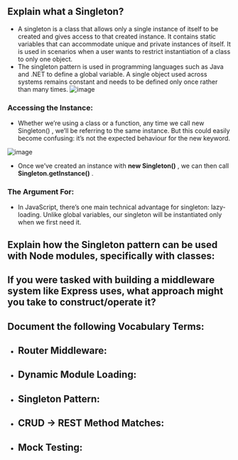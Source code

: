## Explain what a Singleton?
  - A singleton is a class that allows only a single instance of itself to be created and gives access to that created instance. It contains static variables that can accommodate unique and private instances of itself. It is used in scenarios when a user wants to restrict instantiation of a class to only one object.
  - The singleton pattern is used in programming languages such as Java and .NET to define a global variable. A single object used across systems remains constant and needs to be defined only once rather than many times.
  ![image](https://user-images.githubusercontent.com/79833733/124336385-8bb6d000-dba6-11eb-98bd-56b713633754.png)
### Accessing the Instance:
- Whether we’re using a class or a function, any time we call new Singleton() , we’ll be referring to the same instance. But this could easily become confusing: it’s not the expected behaviour for the new keyword.

![image](https://user-images.githubusercontent.com/79833733/124336490-dd5f5a80-dba6-11eb-8b79-ed85bb9425f7.png)
  
  
  - Once we’ve created an instance with **new Singleton()** , we can then call **Singleton.getInstance()** .

### The Argument For:
  - In JavaScript, there’s one main technical advantage for singleton: lazy-loading. Unlike global variables, our singleton will be instantiated only when we first need it.


## Explain how the Singleton pattern can be used with Node modules, specifically with classes:



## If you were tasked with building a middleware system like Express uses, what approach might you take to construct/operate it?



## Document the following Vocabulary Terms:
 - Router Middleware:
   -
 - Dynamic Module Loading:
   - 
 - Singleton Pattern:
   - 
 - CRUD -> REST Method Matches:
   -
 - Mock Testing:
   - 




